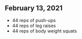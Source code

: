 ## February 13, 2021

- 44 reps of push-ups
- 44 reps of leg raises
- 44 reps of body weight squats
